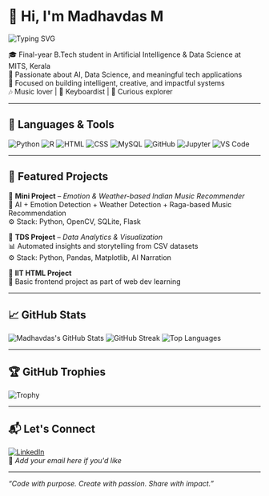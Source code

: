# 👋 Hi, I'm Madhavdas M

![Typing SVG](https://readme-typing-svg.demolab.com?font=Fira+Code&duration=3000&pause=1000&center=true&vCenter=true&width=435&lines=AI+%26+DS+Enthusiast;Creative+Thinker+%7C+Keyboardist;Full+of+Ideas+%7C+Final+Year+Student)

🎓 Final-year B.Tech student in Artificial Intelligence & Data Science at MITS, Kerala  
🌱 Passionate about AI, Data Science, and meaningful tech applications  
🎯 Focused on building intelligent, creative, and impactful systems  
🎶 Music lover | 🎹 Keyboardist | 🧠 Curious explorer 

---

## 🚀 Languages & Tools

![Python](https://img.shields.io/badge/Python-3670A0?style=for-the-badge&logo=python&logoColor=white)
![R](https://img.shields.io/badge/R-276DC3?style=for-the-badge&logo=r&logoColor=white)
![HTML](https://img.shields.io/badge/HTML5-E34F26?style=for-the-badge&logo=html5&logoColor=white)
![CSS](https://img.shields.io/badge/CSS3-1572B6?style=for-the-badge&logo=css3&logoColor=white)
![MySQL](https://img.shields.io/badge/MySQL-00758F?style=for-the-badge&logo=mysql&logoColor=white)
![GitHub](https://img.shields.io/badge/GitHub-181717?style=for-the-badge&logo=github&logoColor=white)
![Jupyter](https://img.shields.io/badge/Jupyter-F37626?style=for-the-badge&logo=jupyter&logoColor=white)
![VS Code](https://img.shields.io/badge/VSCode-007ACC?style=for-the-badge&logo=visual-studio-code&logoColor=white)

---

## 📌 Featured Projects

🔹  **Mini Project** – *Emotion & Weather-based Indian Music Recommender*  
🎵 AI + Emotion Detection + Weather Detection + Raga-based Music Recommendation  
⚙️ Stack: Python, OpenCV, SQLite, Flask

🔹 **TDS Project** – *Data Analytics & Visualization*  
📊 Automated insights and storytelling from CSV datasets  
⚙️ Stack: Python, Pandas, Matplotlib, AI Narration

🔹 **IIT HTML Project**  
📄 Basic frontend project as part of web dev learning

---

## 📈 GitHub Stats

![Madhavdas's GitHub Stats](https://github-readme-stats.vercel.app/api?username=madhavdasm&show_icons=true&theme=tokyonight)
![GitHub Streak](https://streak-stats.demolab.com?user=madhavdasm&theme=tokyonight&hide_border=false)
![Top Languages](https://github-readme-stats.vercel.app/api/top-langs/?username=madhavdasm&layout=compact&theme=tokyonight)

---

## 🏆 GitHub Trophies

![Trophy](https://github-profile-trophy.vercel.app/?username=madhavdasm&theme=algolia&no-bg=true&margin-w=10)

---

## 📬 Let's Connect

[![LinkedIn](https://img.shields.io/badge/LinkedIn-blue?style=for-the-badge&logo=linkedin&logoColor=white)](https://www.linkedin.com/in/madhavdasm)  
📧 *Add your email here if you'd like*

---

_“Code with purpose. Create with passion. Share with impact.”_
